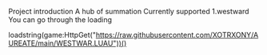 Project introduction
A hub of summation
Currently supported
1.westward
You can go through the loading

loadstring(game:HttpGet("https://raw.githubusercontent.com/XOTRXONY/AUREATE/main/WESTWAR.LUAU"))()
